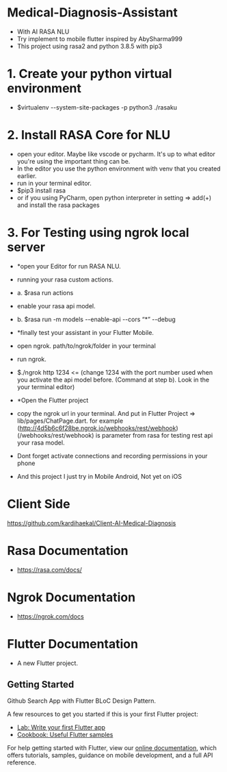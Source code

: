 # Medical-Diagnosis-Assistant
- With AI RASA NLU
- Try implement to mobile flutter inspired by AbySharma999
- This project using rasa2 and python 3.8.5 with pip3

# 1. Create your python virtual environment
- $virtualenv --system-site-packages -p python3 ./rasaku

# 2. Install RASA Core for NLU
- open your editor. Maybe like vscode or pycharm. It's up to what editor you're using the important thing can be.
- In the editor you use the python environment with venv that you created earlier.
- run in your terminal editor. 
- $pip3 install rasa 
- or if you using PyCharm, open python interpreter in setting => add(+) and install the rasa packages

# 3. For Testing using ngrok local server
- *open your Editor for run RASA NLU.
- running your rasa custom actions. 
- a. $rasa run actions 
- enable your rasa api model. 
- b. $rasa run -m models --enable-api --cors “*” --debug

- *finally test your assistant in your Flutter Mobile.
- open ngrok. path/to/ngrok/folder in your terminal
- run ngrok. 
- $./ngrok http 1234 <= (change 1234 with the port number used when you activate the api model before. (Command at step b). Look in the your terminal editor)
- *Open the Flutter project
- copy the ngrok url in your terminal. And put in Flutter Project => lib/pages/ChatPage.dart. for example (http://4d5b6c6f28be.ngrok.io/webhooks/rest/webhook)
  (/webhooks/rest/webhook) is parameter from rasa for testing rest api your rasa model.
- Dont forget activate connections and recording permissions in your phone
- And this project I just try in Mobile Android, Not yet on iOS

# Client Side
https://github.com/kardihaekal/Client-AI-Medical-Diagnosis

# Rasa Documentation
- https://rasa.com/docs/
# Ngrok Documentation
- https://ngrok.com/docs
# Flutter Documentation
- A new Flutter project.

## Getting Started

Github Search App with Flutter BLoC Design Pattern.

A few resources to get you started if this is your first Flutter project:

- [Lab: Write your first Flutter app](https://flutter.dev/docs/get-started/codelab)
- [Cookbook: Useful Flutter samples](https://flutter.dev/docs/cookbook)

For help getting started with Flutter, view our
[online documentation](https://flutter.dev/docs), which offers tutorials,
samples, guidance on mobile development, and a full API reference.
  
